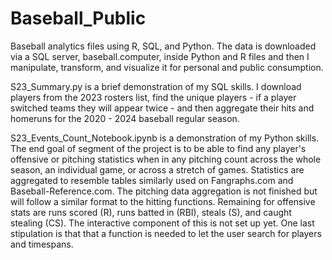 # Baseball_Public
 Baseball analytics files using R, SQL, and Python. The data is downloaded via a SQL server, baseball.computer, inside Python and R files and then I manipulate, transform, and visualize it for personal and public consumption. 

S23_Summary.py is a brief demonstration of my SQL skills. I download players from the 2023 rosters list, find the unique players - if a player switched teams they will appear twice - and then aggregate their hits and homeruns for the 2020 - 2024 baseball regular season. 

S23_Events_Count_Notebook.ipynb is a demonstration of my Python skills. The end goal of segment of the project is to be able to find any player's offensive or pitching statistics when in any pitching count across the whole season, an individual game, or across a stretch of games. Statistics are aggregated to resemble tables similarly used on Fangraphs.com and Baseball-Reference.com. The pitching data aggregation is not finished but will follow a similar format to the hitting functions. Remaining for offensive stats are runs scored (R), runs batted in (RBI), steals (S), and caught stealing (CS). The interactive component of this is not set up yet. One last stipulation is that that a function is needed to let the user search for players and timespans. 
